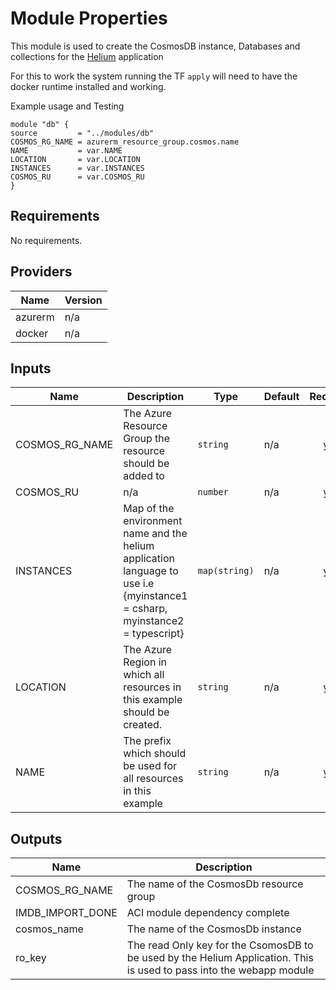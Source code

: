 # Module Properties

This module is used to create the CosmosDB instance, Databases and collections for the [Helium](https://github.com/retaildevcrews/helium) application

For this to work the system running the TF `apply` will need to have the docker runtime installed and working.

Example usage and Testing

```hcl
module "db" {
source         = "../modules/db"
COSMOS_RG_NAME = azurerm_resource_group.cosmos.name
NAME           = var.NAME
LOCATION       = var.LOCATION
INSTANCES      = var.INSTANCES
COSMOS_RU      = var.COSMOS_RU
}
```

## Requirements

No requirements.

## Providers

| Name | Version |
|------|---------|
| azurerm | n/a |
| docker | n/a |

## Inputs

| Name | Description | Type | Default | Required |
|------|-------------|------|---------|:--------:|
| COSMOS\_RG\_NAME | The Azure Resource Group the resource should be added to | `string` | n/a | yes |
| COSMOS\_RU | n/a | `number` | n/a | yes |
| INSTANCES | Map of the environment name and the helium application language to use i.e {myinstance1 = csharp, myinstance2 = typescript} | `map(string)` | n/a | yes |
| LOCATION | The Azure Region in which all resources in this example should be created. | `string` | n/a | yes |
| NAME | The prefix which should be used for all resources in this example | `string` | n/a | yes |

## Outputs

| Name | Description |
|------|-------------|
| COSMOS\_RG\_NAME | The name of the CosmosDb resource group |
| IMDB\_IMPORT\_DONE | ACI module dependency complete |
| cosmos\_name | The name of the CosmosDb instance |
| ro\_key | The read Only key for the CsomosDB to be used by the Helium Application. This is used to pass into the webapp module |


